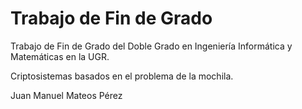 # Trabajo de Fin de Grado

Trabajo de Fin de Grado del Doble Grado en Ingeniería Informática y Matemáticas en la UGR.

Criptosistemas basados en el problema de la mochila.

Juan Manuel Mateos Pérez
